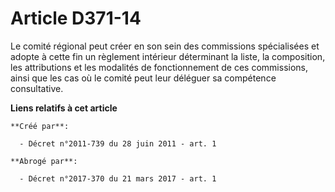 # Article D371-14

Le comité régional peut créer en son sein des commissions spécialisées et adopte à cette fin un règlement intérieur
déterminant la liste, la composition, les attributions et les modalités de fonctionnement de ces commissions, ainsi que les
cas où le comité peut leur déléguer sa compétence consultative.

**Liens relatifs à cet article**

	**Créé par**:

	  - Décret n°2011-739 du 28 juin 2011 - art. 1

	**Abrogé par**:

	  - Décret n°2017-370 du 21 mars 2017 - art. 1
